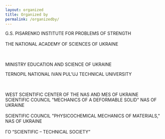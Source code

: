 ```yaml
---
layout: organized
title: Organized by
permalink: /organizedby/
---
```



G.S. PISARENKO INSTITUTE FOR PROBLEMS OF STRENGTH <br />  
THE NATIONAL ACADEMY OF SCIENCES OF UKRAINE   

<br />
<br />
MINISTRY EDUCATION AND SCIENCE OF UKRAINE <br />

TERNOPIL NATIONAL IVAN PUL'UJ TECHNICAL UNIVERSITY

<br />
<br />
WEST SCIENTIFIC CENTER OF THE NAS AND MES OF UKRAINE <br />   
SCIENTIFIC COUNCIL "MECHANICS OF A DEFORMABLE SOLID" NAS OF UKRAINE   

<br />
<br />
SCIENTIFIC COUNCIL "PHYSICOCHEMICAL MECHANICS OF MATERIALS," NAS OF UKRAINE   

<br />
<br />
ГО “SCIENTIFIC – TECHNICAL SOCIETY”